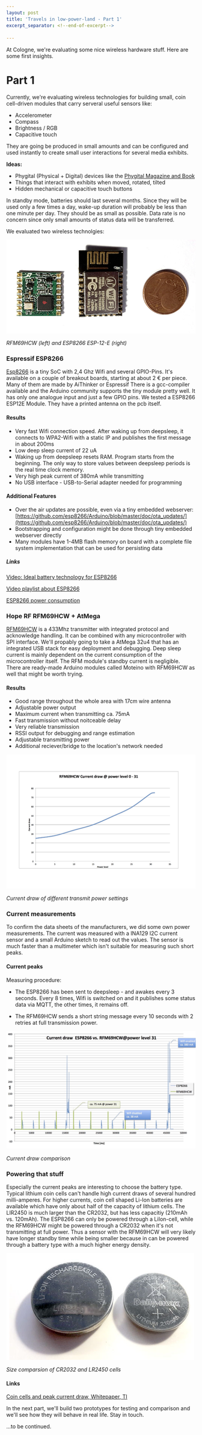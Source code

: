 ```yaml
---
layout: post
title: 'Travels in low-power-land - Part 1'
excerpt_separator: <!--end-of-excerpt-->

---
```

At Cologne, we're evaluating some nice wireless hardware stuff. Here are some first insights.
<!--end-of-excerpt-->

# Part 1
Currently, we're evaluating wireless technologies for building small, coin cell-driven modules that carry serveral useful sensors like:

* Accelerometer
* Compass
* Brightness / RGB
* Capacitive touch

They are going be produced in small amounts and can be configured and used instantly to create small user interactions for several media exhibits.

**Ideas:**

* Phygital (Physical + Digital) devices like the [Phygital Magazine and Book](http://artcom.github.io/Phygital/)
* Things that interact with exhibits when moved, rotated, tilted
* Hidden mechanical or capacitive touch buttons

In standby mode, batteries should last several months. Since they will be used only a few times a day, wake-up duration will probably be less than one minute per day.
They should be as small as possible. Data rate is no concern since only small amounts of status data will be transferred.

We evaluated two wireless technolgies:

![image](/images/2016-7-12-low-power-land/esp_rfm_size.jpg)

*RFM69HCW (left) and ESP8266 ESP-12-E (right)*

### Espressif ESP8266

[Esp8266](http://www.espressif.com/sites/default/files/9b-esp8266-low_power_solutions_en_0.pdf) is a tiny SoC with 2,4 Ghz Wifi and several GPIO-Pins. It's available on a couple of breakout boards, starting at about 2 € per piece. Many of them are made by AiThinker or Espressif There is a gcc-compiler available and the Arduino community supports the tiny module pretty well. It has only one analogue input and just a few GPIO pins. We tested a ESP8266 ESP12E Module. They have a printed antenna on the pcb itself.

#### Results 
* Very fast Wifi connection speed. After waking up from deepsleep, it connects to WPA2-Wifi with a static IP and publishes the first message in about 200ms
* Low deep sleep current of 22 uA
* Waking up from deepsleep resets RAM. Program starts from the beginning. The only way to store values between deepsleep periods is the real time clock memory.
* Very high peak current of 380mA while transmitting
* No USB interface - USB-to-Serial adapter needed for programming
 
#### Additional Features

* Over the air updates are possible, even via a tiny embedded webserver: [https://github.com/esp8266/Arduino/blob/master/doc/ota_updates/](https://github.com/esp8266/Arduino/blob/master/doc/ota_updates/)
* Bootstrapping and configuration might be done through tiny embedded webserver directly 
* Many modules have 1-4MB flash memory on board with a complete file system implementation that can be used for persisting data

##### Links

[Video: Ideal battery technology for ESP8266](https://youtu.be/heD1zw3bMhw?list=PL3XBzmAj53Rlu3Byy_GkqG6b-nwEpWku0)

[Video playlist about ESP8266](https://www.youtube.com/playlist?list=PL3XBzmAj53Rlu3Byy_GkqG6b-nwEpWku0)

[ESP8266 power consumption](http://bbs.espressif.com/viewtopic.php?f=6&t=133)


### Hope RF RFM69HCW + AtMega 

[RFM69HCW](http://www.hoperf.com/upload/rf/RFM69CW-V1.1.pdf) is a 433Mhz transmitter with integrated protocol and acknowledge handling. It can be combined with any microcontroller with SPI interface. We'll propably going to take a AtMega 32u4 that has an integrated USB stack for easy deployment and debugging.
Deep sleep current is mainly dependent on the current consumption of the microcontroller itself. The RFM module's standby current is negligible.
There are ready-made Arduino modules called Moteino with RFM69HCW as well that might be worth trying.

#### Results
* Good range throughout the whole area with 17cm wire antenna
* Adjustable power output
* Maximum current when transmitting ca. 75mA
* Fast transmission without noitceable delay
* Very reliable transmission 
* RSSI output for debugging and range estimation
* Adjustable transmitting power
* Additional reciever/bridge to the location's network needed

![image](/images/2016-7-12-low-power-land/rfm69_power_levels.jpg)

*Current draw of different transmit power settings*

### Current measurements

To confirm the data sheets of the manufacturers, we did some own power measurements.
The current was measured with a INA129 I2C current sensor and a small Arduino sketch to read out the values. The sensor is much faster than a multimeter which isn't suitable for measuring such short peaks.
 
#### Current peaks

Measuring procedure:

* The ESP8266 has been sent to deepsleep - and awakes every 3 seconds. Every 8 times, Wifi is switched on and it publishes some status data via MQTT, the other times, it remains off. 

* The RFM69HCW sends a short string message every 10 seconds with 2 retries at full transmission power. 

![image](/images/2016-7-12-low-power-land/esp_vs_rfm.jpg)

*Current draw comparison*

### Powering that stuff

Especially the current peaks are interesting to choose the battery type. Typical lithium coin cells can't handle high current draws of several hundred milli-amperes. For higher currents, coin cell shaped Li-Ion batteries are available which have only about half of the capacity of lithium cells. The LIR2450 is much larger than the CR2032, but has less capacitiy (210mAh vs. 120mAh). The ESP8266 can only be powered through a LiIon-cell, while the RFM69HCW might be powered through a CR2032 when it's not transmitting at full power. Thus a sensor with the RFM69HCW will very likely have longer standby time while being smaller because in can be powered through a battery type with a much higher energy density.

![image](/images/2016-7-12-low-power-land/coincells.jpg)

*Size comparsion of CR2032 and LR2450 cells*

#### Links

[Coin cells and peak current draw, Whitepaper, TI](http://www.ti.com/lit/wp/swra349/swra349.pdf)


In the next part, we'll build two prototypes for testing and comparison and we'll see how they will behave in real life. Stay in touch.

...to be continued.
